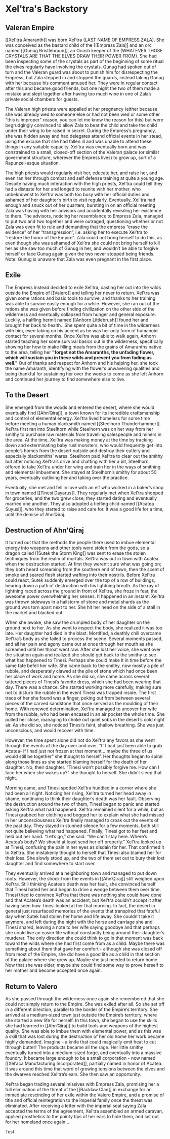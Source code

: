 # Xel'tra's Backstory

## Valeran Empire

[[Xel'tra Amaranth]] was born Xel’tra (LAST NAME OF EMPRESS ZALA). She was conceived as the bastard child of the [[Empress Zala]] and an orc named [[Gunug Bristlebraun]], an Orcish keeper of the (WHATEVER THOSE CRYSTALS ARE THAT THE ELVES DRAW THEIR POWER FROM). She had been inspecting some of the crystals as part of the beginning of some ritual the elves regularly have involving the crystals. Gunug had spoken out of turn and the Valeran guard was about to punish him for disrespecting the Empress, but Zala stepped in and stopped the guards, instead taking Gunug with her because his comment amused her. They were in regular contact after this and became good friends, but one night the two of them made a mistake and slept together after having too much wine in one of Zala’s private social chambers for guests.

The Valeran high priests were appalled at her pregnancy (either because she was already wed to someone else or had not been wed or some other "this is improper" reason, you can let me know the reason for this) but were begrudgingly convinced to allow Zala to bear the child and take the child under their wing to be raised in secret. During the Empress’s pregnancy, she was hidden away and had delegates attend official events in her stead, using the excuse that she had fallen ill and was unable to attend these things in any suitable capacity. Xel’tra was eventually born and was constrained to a small, closed-off section of the Valeran palace (or similar government structure, wherever the Empress lives) to grow up, sort of a Rapunzel-esque situation. 

The high priests would regularly visit her, educate her, and raise her, and even ran her through combat and self defense training at quite a young age. Despite having much interaction with the high priests, Xel’tra could tell they had a distaste for her and longed to reunite with her mother, who unbeknownst to Xel’tra was both too busy with her official duties and ashamed of her daughter’s birth to visit regularly. Eventually, Xel’tra had enough and snuck out of her quarters, bursting in on an official meeting Zala was having with her advisors and accidentally revealing her existence to them. The advisors, noticing her resemblance to Empress Zala, managed to put two and two together and were outraged, questioning whether or not Zala was even fit to rule and demanding that the empress “erase the evidence” of her “transgression”, i.e. asking her to execute Xel’tra to “restore the honor of the Empire”. Zala could not bring herself to do this, as even though she was ashamed of Xel’tra she could not bring herself to kill her as she saw too much of Gunug in her, and wouldn’t be able to forgive herself or face Gunug again given the two never stopped being friends. Note: Gunug is unaware that Zala was even pregnant in the first place.

## Exile

The Empress instead decided to exile Xel’tra, casting her out into the wilds outside the Empire of [[Valero]] and telling her never to return. Xel’tra was given some rations and basic tools to survive, and thanks to her training was able to survive easily enough for a while. However, she ran out of the rations she was given before finding civilization on the other side of the wilderness and eventually collapsed from hunger and general exposure. Luckily, a halfling hermit named [[Anhorn Littlebrush]] found her and brought her back to health.  She spent quite a bit of time in the wilderness with him, even taking on his accent as he was her only form of humanoid contact for several months. Once Xel’tra was able to walk again, Anhorn started teaching her some survival basics out in the wilderness, specifically showing her how to make filling meals from the grains of Amaranths native to the area, telling her **"forget not the Amaranths, the unfading flower, which will sustain you in these wilds and prevent you from fading as well."** Out of thanks and respect for Anhorn and his helping her, she took the name Amaranth, identifying with the flower’s unwavering qualities and being thankful for sustaining her over the weeks to come as she left Anhorn and continued her journey to find somewhere else to live.

## To the Desert

She emerged from the woods and entered the desert, where she would eventually find [[Ahn’Qiraj]], a town known for its incredible craftsmanship and control of elemental energy. Xel’tra lived homeless for some time before meeting a human blacksmith named [[Steelhorn Thunderhammer]]. Xel’tra first ran into Steelhorn while Steelhorn was on her way from her smithy to purchase raw materials from travelling salespeople and miners in the area. At the time, Xel’tra was making money at the time by tracking down and exterminating baby rust monsters, who would frequently get into people’s homes from the desert outside and destroy their cutlery and especially blacksmiths’ wares. Steelhorn paid Xel’tra to clear out the smithy but after noticing Xel’tra’s drive and chatting with her a bit, Steelhorn offered to take Xel’tra under her wing and train her in the ways of smithing and elemental imbuement. She stayed at Steelhorn’s smithy for about 50 years, eventually outliving her and taking over the practice.

Eventually, she met and fell in love with an elf who worked in a baker’s shop in town named [[Tinesi Dayarus]]. They regularly met when Xel’tra shopped for groceries, and the two grew close; they started dating and eventually married one another. They also adopted a tiefling child named [[Acatea Suyusi]], who they started to raise and care for. It was a good life for a time, until the demise of Ahn’Qiraj. 

## Destruction of Ahn'Qiraj

It turned out that the methods the people there used to imbue elemental energy into weapons and other tools were stolen from the gods, so a dragon called [[Sutek the Storm King]] was sent to erase the stolen techniques from the realm of mortals. Xel’tra was out in town with Acatea when the destruction started. At first they weren’t sure what was going on; they both heard screaming from the southern end of town, then the scent of smoke and seared flesh started wafting into their nostrils. Before Xel’tra could react, Sutek suddenly emerged over the top of a row of buildings, bearing down a path of destruction with his lightning breath. As the ray of lightning raced across the ground in front of Xel’tra, she froze in fear, the awesome power overwhelming her senses. It happened in an instant: Xel’tra was thrown sideways in a hailstorm of stone and metal shards as the ground was torn apart next to her. She hit her head on the side of a stall in the market and blacked out. 

When she awoke, she saw the crumpled body of her daughter on the ground next to her. As she went to inspect the body, she realized it was too late. Her daughter had died in the blast. Mortified, a deathly chill overcame Xel’tra’s body as she failed to process the scene. Several moments passed, and all her pain and agony came out at once through her mouth as she screamed until her throat went raw. After she lost her voice, she went over the situation again and realized she should get back to the smithy to see what had happened to Tinesi. Perhaps she could make it in time before the same fate befell her wife. She came back to the smithy, now mostly a pile of rubble, and desperately clawed at the pile of stone which had once been her place of work and home. As she did so, she came across several tattered pieces of Tinesi’s favorite dress, which she had been wearing that day. There was a chance. She started working more carefully, making sure not to disturb the rubble in the event Tinesi was trapped inside. The first trace of her she found was a finger, poking out from between several pieces of the carved sandstone that once served as the moulding of their home. With renewed determination, Xel’tra managed to uncover her wife from the rubble, who had been encased in an air pocket the whole time. She pulled her close, managing to choke out quiet sobs in the desert’s cold night air. As she did so, she noticed Tinesi’s faint, shallow breathing. She was just unconscious, and would recover with time.

However, the time spent alone did not do Xel’tra any favors as she went through the events of the day over and over. “If I had just been able to grab Acatea- if I had just not frozen at that moment… maybe the three of us would still be together” she thought to herself. Her thoughts began to spiral along those lines as she started blaming herself for the death of her daughter. No, their daughter. “Tinesi won’t possibly forgive me. How can I face her when she wakes up?” she thought to herself. She didn’t sleep that night.

Morning came, and Tinesi spotted Xel’tra huddled in a corner where she had been all night. Noticing her rising, Xel’tra turned her head away in shame, continuing to think their daughter’s death was her fault. Observing the destruction around the two of them, Tinesi began to panic and started asking Xel’tra what had happened. Xel’tra remained silent for a while, but as Tinesi grabbed her clothing and begged her to explain what she had missed in her unconsciousness Xel’tra finally managed to croak out the events of the past day. They stayed in stunned silence for a few moments, both still not quite believing what had happened. Finally, Tinesi got to her feet and held out her hand. “Let’s go,” she said. “We can’t stay here. Where’s Acatea’s body? We should at least send her off properly.” Xel’tra looked up at Tinesi, confusing the pain in her eyes as disdain for her. That confirmed it to Xel’tra. She mistakenly thought to herself that Tinesi also blamed her for their loss. She slowly stood up, and the two of them set out to bury their lost daughter and find somewhere to start over.

They eventually arrived at a neighboring town and managed to put down roots. However, the shock from the events in [[Ahn’Qiraj]] still weighed upon Xel’tra. Still thinking Acatea’s death was her fault, she convinced herself that Tinesi hated her and began to drive a wedge between them over time. Tinesi tried to convince Xel’tra that there was nothing she could have done and that Acatea’s death was an accident, but Xel’tra couldn’t accept it after having seen how Tinesi looked at her that morning. In fact, the desert in general just resurfaced memories of the events that transpired that fateful day when Sutek had stolen her home and life away. She couldn’t take it anymore, and left during the night with the horse and carriage she and Tinesi shared, leaving a note to her wife saying goodbye and that perhaps she could live an easier life without constantly being around their daughter’s murderer. The only direction she could think to go in that moment was back toward the wilds where she had first come from as a child. Maybe there was something about them that gave her comfort - although she was closed off from most of the Empire, she did have a good life as a child in that section of the palace where she grew up. Maybe she just needed to return home. Now that she was older, maybe she could find some way to prove herself to her mother and become accepted once again.

## Return to Valero

As she passed through the wilderness once again she remembered that she could not simply return to the Empire. She was exiled after all. So she set off in a different direction, parallel to the border of the Empire’s territory. She arrived at a medium-sized town just outside the Empire’s territory, where she started a new life for herself. In this town, she began to use the skills she had learned in [[Ahn’Qiraj]] to build tools and weapons of the highest quality. She was able to imbue them with elemental power, and as this was a skill that was lost during the destruction of her old home her work became highly demanded. Imagine - a knife that could magically emit heat to cut through butter! The products became all the rage. Her little smithy eventually turned into a medium-sized forge, and eventually into a massive foundry. It became large enough to be a small corporation - now named [[Xel’aca Manufacturing Incorporated]], partially named in honor of Acatea. It was around this time that word of growing tensions between the elves and the dwarves reached Xel’tra’s ears. She then saw an opportunity.

Xel’tra began trading several missives with Empress Zala, promising her a full elimination of the threat of the [[Racklaw Clan]] in exchange for an immediate rescinding of her exile within the Valero Empire, and a promise of title and official reintegration to the imperial family once the threat was eliminated. After receiving a letter with the imperial seal saying Zala accepted the terms of the agreement, Xel’tra assembled an armed caravan, applied prosthetics to the pointy tips of her ears to hide them, and set out for her homeland once again...

Test